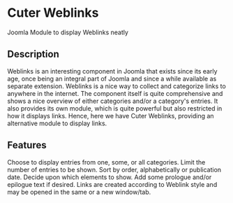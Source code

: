 # Cuter Weblinks

Joomla Module to display Weblinks neatly

## Description

Weblinks is an interesting component in Joomla that exists since its early age, once being an integral part of Joomla and since a while available as separate extension. Weblinks is a nice way to collect and categorize links to anywhere in the internet. The component itself is quite comprehensive and shows a nice overview of either categories and/or a category's entries. It also provides its own module, which is quite powerful but also restricted in how it displays links. Hence, here we have Cuter Weblinks, providing an alternative module to display links.

## Features

Choose to display entries from one, some, or all categories.
Limit the number of entries to be shown.
Sort by order, alphabetically or publication date.
Decide upon which elements to show.
Add some prologue and/or epilogue text if desired.
Links are created according to Weblink style and may be opened in the same or a new window/tab.
